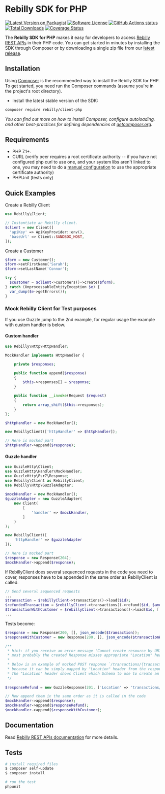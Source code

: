 # Rebilly SDK for PHP

[![Latest Version on Packagist][ico-version]][link-packagist]
[![Software License][ico-license]](LICENSE)
[![GitHub Actions status][ico-github-actions]][link-github]
[![Total Downloads][ico-downloads]][link-downloads]
[![Coverage Status][ico-coveralls]][link-coveralls]

The **Rebilly SDK for PHP** makes it easy for developers to access
[Rebilly REST APIs][link-api-doc] in their PHP code.
You can get started in minutes by installing the SDK through Composer or by downloading
a single zip file from our [latest release](https://github.com/Rebilly/rebilly-php/releases).

## Installation

Using [Composer](http://getcomposer.org/) is the recommended way to install the Rebilly SDK for PHP.
To get started, you need run the Composer commands (assume you're in the project's root directory).

- Install the latest stable version of the SDK:

```bash
composer require rebilly/client-php
```

_You can find out more on how to install Composer, configure autoloading,
and other best-practices for defining dependencies at [getcomposer.org](http://getcomposer.org/)._

## Requirements

* PHP 7.1+.
* CURL (verify peer requires a root certificate authority -- if you have not configured php curl to use one, and your system libs aren't linked to one, you may need to do a [manual configuration](http://stackoverflow.com/questions/17478283/paypal-access-ssl-certificate-unable-to-get-local-issuer-certificate/19149687#19149687) to use the appropriate certificate authority)
* PHPUnit (tests only)

## Quick Examples

Create a Rebilly Client

```php
use Rebilly\Client;

// Instantiate an Rebilly client.
$client = new Client([
  'apiKey' => ApiKeyProvider::env(),
  'baseUrl' => Client::SANDBOX_HOST,
]);
```

Create a Customer

```php
$form = new Customer();
$form->setFirstName('Sarah');
$form->setLastName('Connor');

try {
  $customer = $client->customers()->create($form);
} catch (UnprocessableEntityException $e) {
  var_dump($e->getErrors());
}
```

### Mock Rebilly Client for Test purposes

If you use Guzzle jump to the 2nd example, for regular usage the example with custom handler is below.

#### Custom handler
```php
use Rebilly\Http\HttpHandler;

MockHandler implements HttpHandler {

    private $responses;

    public function append($response)
    {
        $this->responses[] = $response;
    }

    public function __invoke(Request $request)
    {
        return array_shift($this->responses);
    }
};

$httpHandler = new MockHandler();

new RebillyClient(['httpHandler' => $httpHandler]);

// Here is mocked part
$httpHandler->append($response);
```

#### Guzzle handler 
```php
use GuzzleHttp\Client;
use GuzzleHttp\Handler\MockHandler;
use GuzzleHttp\Psr7\Response;
use Rebilly\Client as RebillyClient;
use Rebilly\Http\GuzzleAdapter;
 
$mockHandler = new MockHandler();
$guzzleAdapter = new GuzzleAdapter(
    new Client(
        [
            'handler' => $mockHandler,
        ]
    )
);

new RebillyClient([
    'httpHandler' => $guzzleAdapter
]);

// Here is mocked part
$response = new Response(204);
$mockHandler->append($response);
```

If RebillyClient does several sequenced requests in the code you need to cover,
responses have to be appended in the same order as RebillyClient is called:
```php
// Send several sequenced requests
...
$transaction = $rebillyClient->transactions()->load($id);
$refundedTransaction = $rebillyClient->transactions()->refund($id, $amount);
$transactionWithCustomer = $rebillyClient->transactions()->load($id, ['expand' => 'customer']);
...
```
Tests become:
```php
$response = new Response(200, [], json_encode($transaction));
$responseWithCustomer = new Response(200, [], json_encode($transactionWithCustomer));

/** 
 * hint: if you receive an error message 'Cannot create resource by URI "..."' during the tests
 * most probably the created Response misses appropriate "Location" header.
 *
 * Below is an example of mocked POST response `/transactions/{transactionId}/refund` which is not listed in `Rebilly\Entities\Schema`
 * because it can be simply mapped by "Location" header from the response.
 * The "Location" header shows Client which Schema to use to create an object out of the response content.
 */
  
$responseRefund = new GuzzleResponse(201, ['Location' => 'transactions/{transactionId}'], json_encode($transaction));

// Now append them in the same order as it is called in the code
$mockHandler->append($response);
$mockHandler->append($responseRefund);
$mockHandler->append($responseWithCustomer);
```

## Documentation

Read [Rebilly REST APIs documentation][link-api-doc] for more details.

## Tests

```bash
# install required files
$ composer self-update
$ composer install

# run the test
phpunit
```

[ico-version]: https://img.shields.io/packagist/v/rebilly/client-php.svg
[ico-license]: https://img.shields.io/badge/license-MIT-brightgreen.svg
[ico-github-actions]: https://github.com/Rebilly/rebilly-php/workflows/Tests/badge.svg
[ico-downloads]: https://img.shields.io/packagist/dt/rebilly/client-php.svg
[ico-coveralls]: https://coveralls.io/repos/Rebilly/rebilly-php/badge.svg?branch=main&service=github

[link-api-doc]: https://api-reference.rebilly.com/
[link-packagist]: https://packagist.org/packages/rebilly/client-php
[link-github]: https://github.com/Rebilly/rebilly-php
[link-downloads]: https://packagist.org/packages/rebilly/client-php
[link-coveralls]: https://coveralls.io/github/Rebilly/rebilly-php?branch=main
